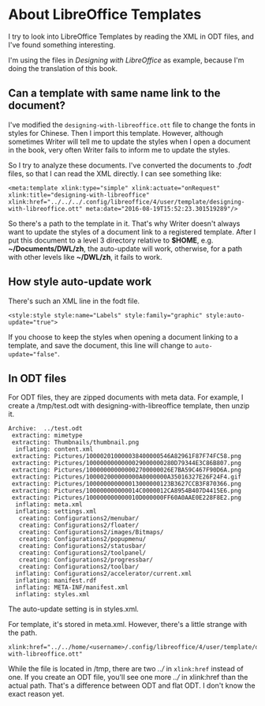 About LibreOffice Templates
===========================

I try to look into LibreOffice Templates by reading the XML in ODT files, and I've found something interesting.

I'm using the files in *Designing with LibreOffice* as example, because I'm doing the translation of this book.

Can a template with same name link to the document?
---------------------------------------------------

I've modified the ``designing-with-libreoffice.ott`` file to change the fonts in styles for Chinese. Then I import this template. However, although sometimes Writer will tell me to update the styles when I open a document in the book, very often Writer fails to inform me to update the styles.

So I try to analyze these documents. I've converted the documents to *.fodt* files, so that I can read the XML directly. I can see something like:

```
<meta:template xlink:type="simple" xlink:actuate="onRequest" xlink:title="designing-with-libreoffice" xlink:href="../../../.config/libreoffice/4/user/template/designing-with-libreoffice.ott" meta:date="2016-08-19T15:52:23.301519289"/>
```

So there's a path to the template in it. That's why Writer doesn't always want to update the styles of a document link to a registered template. After I put this document to a level 3 directory relative to **$HOME**, e.g. **~/Documents/DWL/zh**, the auto-update will work, otherwise, for a path with other levels like **~/DWL/zh**, it fails to work.

How style auto-update work
--------------------------

There's such an XML line in the fodt file.

```
<style:style style:name="Labels" style:family="graphic" style:auto-update="true">
```

If you choose to keep the styles when opening a document linking to a template, and save the document, this line will change to ``auto-update="false"``.

In ODT files
------------

For ODT files, they are zipped documents with meta data. For example, I create a /tmp/test.odt with designing-with-libreoffice template, then unzip it.

```
Archive:  ../test.odt
 extracting: mimetype                
 extracting: Thumbnails/thumbnail.png  
  inflating: content.xml             
 extracting: Pictures/100002010000038400000546A82961F87F74FC58.png  
 extracting: Pictures/1000000000000029000000280D79344E3C86B807.png  
 extracting: Pictures/100000000000002700000026E7BA59C467F90D6A.png  
 extracting: Pictures/100002000000000A0000000A35016327E26F24F4.gif  
 extracting: Pictures/100000000000013000000123B3627CCB3F870366.png  
 extracting: Pictures/100000000000014C0000012CA8954B407D4415E6.png  
 extracting: Pictures/100000000000010D000000FF60A0AAE0E228F8E2.png  
  inflating: meta.xml                
  inflating: settings.xml            
   creating: Configurations2/menubar/
   creating: Configurations2/floater/
   creating: Configurations2/images/Bitmaps/
   creating: Configurations2/popupmenu/
   creating: Configurations2/statusbar/
   creating: Configurations2/toolpanel/
   creating: Configurations2/progressbar/
   creating: Configurations2/toolbar/
  inflating: Configurations2/accelerator/current.xml  
  inflating: manifest.rdf            
  inflating: META-INF/manifest.xml   
  inflating: styles.xml
```

The auto-update setting is in styles.xml.

For template, it's stored in meta.xml. However, there's a little strange with the path.

```
xlink:href="../../home/<username>/.config/libreoffice/4/user/template/designing-with-libreoffice.ott"
```

While the file is located in /tmp, there are two *../* in ``xlink:href`` instead of one. If you create an ODT file, you'll see one more *../* in xlink:href than the actual path. That's a difference between ODT and flat ODT. I don't know the exact reason yet.
